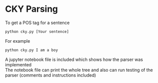 # CKY Parsing
To get a POS tag for a sentence
``` bash
python cky.py [Your sentence]
```
For example
``` bash
python cky.py I am a boy
```
A jupyter notebook file is included which shows how the parser was implemented </br>
The notebook file can print the whole tree and also can run testing of the parser (comments and instructions included)

